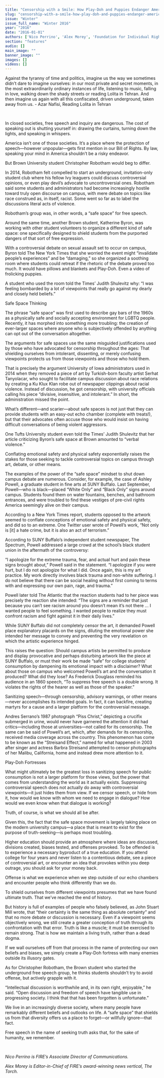 ```yaml
---
title: "Censorship with a Smile: How Play-Doh and Puppies Endanger Americas College Students"
slug: "censorship-with-a-smile-how-play-doh-and-puppies-endanger-americas-college-students"
issue: "Winter"
issue_full_name: "Winter 2016"
year: "2016"
date: "2016-01-01"
authors: ['Nico Perrino', 'Alex Morey', 'Foundation for Individual Rights in Education (FIRE)']
section: "features"
audio: []
main_image: ""
banner_image: ""
images: []
videos: []
---
```

Against the tyranny of time and politics, imagine us the way we sometimes didn’t dare to imagine ourselves: in our most private and secret moments, in the most extraordinarily ordinary instances of life, listening to music, falling in love, walking down the shady streets or reading Lolita in Tehran. And then imagine us again with all this confiscated, driven underground, taken away from us. - Azar Nafisi, Reading Lolita in Tehran

  

 In closed societies, free speech and inquiry are dangerous. The cost of speaking out is shutting yourself in: drawing the curtains, turning down the lights, and speaking in whispers. 

 America isn’t one of those societies. It’s a place where the protection of speech—however unpopular—gets first mention in our Bill of Rights. By law, speaking your mind in America shouldn’t be a risky endeavor.

 But Brown University student Christopher Robotham would beg to differ.

 In 2014, Robotham felt compelled to start an underground, invitation-only student club where his fellow Ivy leaguers could discuss controversial opinions, or even play devil’s advocate to uncontroversial ones. Robotham said some students and administrators had become increasingly hostile toward truly open discourse on campus, with mere debate on topics like race construed as, in itself, racist. Some went so far as to label the discussions literal acts of violence.

 Robotham’s group was, in other words, a “safe space” for free speech.

 Around the same time, another Brown student, Katherine Byron, was working with other student volunteers to organize a different kind of safe space: one specifically designed to shield students from the purported dangers of that sort of free expression. 

 With a controversial debate on sexual assault set to occur on campus, Byron told The New York Times that she worried the event might “invalidate people’s experiences” and be “damaging,” so she organized a soothing room where students could retreat if the rhetoric of the debate proved too much. It would have pillows and blankets and Play-Doh. Even a video of frolicking puppies. 

 A student who used the room told the Times’ Judith Shulevitz why: “I was feeling bombarded by a lot of viewpoints that really go against my dearly and closely held beliefs.”

 Safe Space Thinking

 The phrase “safe space” was first used to describe gay bars of the 1960s as a physically safe and socially accepting environment for LGBTQ people. Recently, it has morphed into something more troubling: the creation of ever-larger spaces where anyone who is subjectively offended by anything can opt out of the conversation altogether.

 The arguments for safe spaces use the same misguided justifications used by those who have advocated for censorship throughout the ages: That shielding ourselves from intolerant, dissenting, or merely confusing viewpoints protects us from those viewpoints and those who hold them.

 That is precisely the argument University of Iowa administrators used in 2014 when they removed a piece of art by Turkish-born faculty artist Serhat Tanyolacar, who sought to facilitate campus discussion about race relations by creating a Ku Klux Klan robe out of newspaper clippings about racial violence. Instead of discussion, he got censorship, with university officials calling his piece “divisive, insensitive, and intolerant.” In short, the administration missed the point.

 What’s different—and scarier—about safe spaces is not just that they can provide students with an easy-out echo chamber (complete with treats!), but that their advocates often accuse those who would insist on having difficult conversations of being violent aggressors. 

 One Tufts University student even told the Times’ Judith Shulevitz that her article criticizing Byron’s safe space at Brown amounted to “verbal violence.” 

 Conflating emotional safety and physical safety exponentially raises the stakes for those seeking to tackle controversial topics on campus through art, debate, or other means.

 The examples of the power of the “safe space” mindset to shut down campus debate are numerous. Consider, for example, the case of Ashley Powell, a graduate student in fine arts at SUNY Buffalo. Last September, Powell—who is black—placed “White Only” and “Black Only” signs around campus. Students found them on water fountains, benches, and bathroom entrances, and were troubled to find these vestiges of pre-civil rights America seemingly alive on their campus.

 According to a New York Times report, students opposed to the artwork seemed to conflate conceptions of emotional safety and physical safety, and did so to an extreme. One Twitter user wrote of Powell’s work, “Not only is [it] a hate crime, but it is also an act of terrorism.”

 According to SUNY Buffalo’s independent student newspaper, The Spectrum, Powell addressed a large crowd at the school’s black student union in the aftermath of the controversy:

 “I apologize for the extreme trauma, fear, and actual hurt and pain these signs brought about,” Powell said in the statement. “I apologize if you were hurt, but I do not apologize for what I did. Once again, this is my art practice. My work directly involves black trauma and non-white suffering. I do not believe that there can be social healing without first coming to terms with and expressing our own pain, rage, and trauma.”

 Powell later told The Atlantic that the reaction students had to her piece was precisely the reaction she intended: “The signs are a reminder that just because you can’t see racism around you doesn’t mean it’s not there … I wanted people to feel something. I wanted people to realize they must confront racism and fight against it in their daily lives.”

 While SUNY Buffalo did not completely censor the art, it demanded Powell place explanatory placards on the signs, diluting the emotional power she intended her message to convey and preventing the very revelation on which the artistic experience hinged.

 This raises the question: Should campus artists be permitted to produce and display provocative and perhaps disturbing artwork like the piece at SUNY Buffalo, or must their work be made “safe” for college students’ consumption by dampening its emotional impact with a disclaimer? What about those on campus who welcomed Powell’s art and the conversation it produced? What did they lose? As Frederick Douglass reminded his audience in an 1860 speech, “To suppress free speech is a double wrong. It violates the rights of the hearer as well as those of the speaker.”

 Sanitizing speech—through censorship, advisory warnings, or other means—never accomplishes its intended goals. In fact, it can backfire, creating martyrs for a cause and a larger platform for the controversial message. 

 Andres Serrano’s 1987 photograph “Piss Christ,” depicting a crucifix submerged in urine, would never have garnered the attention it did had critics—including those at universities—not called for its censorship. The same can be said of Powell’s art, which, after demands for its censorship, received media coverage across the country. This phenomenon has come to be known as the “Streisand Effect,” named for what happened in 2003 after singer and actress Barbra Streisand attempted to censor photographs of her Malibu, California, home and instead drew more attention to it.

 Play-Doh Fortresses

 What might ultimately be the greatest loss in sanitizing speech for public consumption is not a larger platform for those views, but the power that comes from understanding the world as it actually exists. Suppressing controversial speech does not actually do away with controversial viewpoints—it just hides them from view. If we censor speech, or hide from it, how would we know with whom we need to engage in dialogue? How would we even know when that dialogue is working?

 Truth, of course, is what we should all be after. 

 Given this, the fact that the safe space movement is largely taking place on the modern university campus—a place that is meant to exist for the purpose of truth-seeking—is perhaps most troubling. 

 Higher education should provide an atmosphere where ideas are discussed, divisions created, biases tested, and offenses provoked. To be offended is to experience a necessary byproduct of a true education. If you attend college for four years and never listen to a contentious debate, see a piece of controversial art, or encounter an idea that provokes within you deep outrage, you should ask for your money back.

 Offense is what we experience when we step outside of our echo chambers and encounter people who think differently than we do. 

 To shield ourselves from different viewpoints presumes that we have found ultimate truth. That we’ve reached the end of history. 

 But history is full of examples of people who falsely believed, as John Stuart Mill wrote, that “their certainty is the same thing as absolute certainty” and that no more debate or discussion is necessary. Even if a viewpoint seems objectively wrong, we still create a greater conception of truth through its confrontation with that error. Truth is like a muscle; it must be exercised to remain strong. That is how we maintain a living truth, rather than a dead dogma.

 If we wall ourselves off from that process in the name of protecting our own beliefs and biases, we simply create a Play-Doh fortress with many enemies outside its illusory gates.

 As for Christopher Robotham, the Brown student who started the underground free speech group, he thinks students shouldn’t try to avoid offense, but actively grapple with it.

 “Intellectual discussion is worthwhile and, in its own right, enjoyable,” he said. “Open discussion and freedom of speech have tangible use in progressing society. I think that that has been forgotten is unfortunate.”

 We live in an increasingly diverse society, where many people have remarkably different beliefs and outlooks on life. A “safe space” that shields us from that diversity offers us a place to forget—or willfully ignore—that fact. 

 Free speech in the name of seeking truth asks that, for the sake of humanity, we remember.

  

 *Nico Perrino is FIRE’s Associate Director of Communications.*

 *Alex Morey is Editor-in-Chief of FIRE’s award-winning news vertical, The Torch.*

